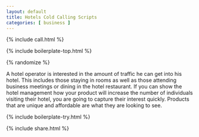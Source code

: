 ```yaml
---
layout: default
title: Hotels Cold Calling Scripts
categories: [ business ]
---
```


{% include call.html %}

{% include boilerplate-top.html %}


{% randomize %}

A hotel operator is interested in the amount of traffic he can get into his hotel. This includes those staying in rooms as well as those attending business meetings or dining in the hotel restaurant. If you can show the hotel management how your product will increase the number of individuals visiting their hotel, you are going to capture their interest quickly. Products that are unique and affordable are what they are looking to see.

{% include boilerplate-try.html %}

{% include share.html %}